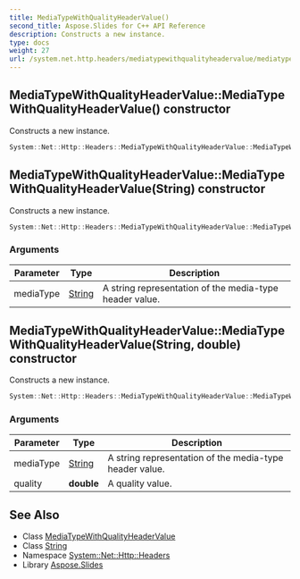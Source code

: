 ```yaml
---
title: MediaTypeWithQualityHeaderValue()
second_title: Aspose.Slides for C++ API Reference
description: Constructs a new instance.
type: docs
weight: 27
url: /system.net.http.headers/mediatypewithqualityheadervalue/mediatypewithqualityheadervalue/
---
```

## MediaTypeWithQualityHeaderValue::MediaTypeWithQualityHeaderValue() constructor


Constructs a new instance.

```cpp
System::Net::Http::Headers::MediaTypeWithQualityHeaderValue::MediaTypeWithQualityHeaderValue()
```

## MediaTypeWithQualityHeaderValue::MediaTypeWithQualityHeaderValue(String) constructor


Constructs a new instance.

```cpp
System::Net::Http::Headers::MediaTypeWithQualityHeaderValue::MediaTypeWithQualityHeaderValue(String mediaType)
```


### Arguments

| Parameter | Type | Description |
| --- | --- | --- |
| mediaType | [String](../../../system/string/) | A string representation of the media-type header value. |

## MediaTypeWithQualityHeaderValue::MediaTypeWithQualityHeaderValue(String, double) constructor


Constructs a new instance.

```cpp
System::Net::Http::Headers::MediaTypeWithQualityHeaderValue::MediaTypeWithQualityHeaderValue(String mediaType, double quality)
```


### Arguments

| Parameter | Type | Description |
| --- | --- | --- |
| mediaType | [String](../../../system/string/) | A string representation of the media-type header value. |
| quality | **double** | A quality value. |

## See Also

* Class [MediaTypeWithQualityHeaderValue](../)
* Class [String](../../../system/string/)
* Namespace [System::Net::Http::Headers](../../)
* Library [Aspose.Slides](../../../)